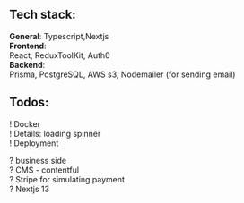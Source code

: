 ## Tech stack:
**General**: Typescript,Nextjs  
**Frontend**:   
React, ReduxToolKit, Auth0  
**Backend**:   
Prisma, PostgreSQL, AWS s3,  Nodemailer (for sending email)
 

## Todos:  
! Docker   
! Details: loading spinner      
! Deployment 

? business side   
? CMS - contentful  
? Stripe for simulating payment  
? Nextjs 13  
 
